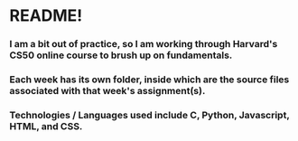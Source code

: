 # README!

### I am a bit out of practice, so I am working through Harvard's CS50 online course to brush up on fundamentals.

### Each week has its own folder, inside which are the source files associated with that week's assignment(s). 

### Technologies / Languages used include C, Python, Javascript, HTML, and CSS.
